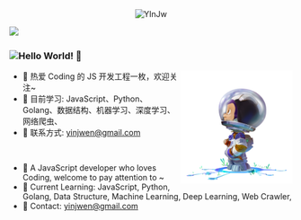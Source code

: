 <div align="center">
  <img
    src="https://glitch-art.vercel.app/api/simple?word=J.W&font=Neonderthaw&fontSize=72&width=380&height=96"
    alt="YInJw" 
  />
</div>

![](https://visitor-badge.glitch.me/badge?page_id=YInJunWen/YInJunWen)
### ![Hello World!](https://glitch-art.vercel.app/api/simple?word={Hello%20World}) 👋

<img align='right' src="https://github.com/YInJunWen/YInJunWen/blob/master/astro-mona.png" width="200">

- 🔭 热爱 Coding 的 JS 开发工程一枚，欢迎关注~
- 🌱 目前学习: JavaScript、Python、Golang、数据结构、机器学习、深度学习、网络爬虫、
- 🌈 联系方式: yinjwen@gmail.com

<br/>

- 🔭 A JavaScript developer who loves Coding, welcome to pay attention to ~
- 🌱 Current Learning: JavaScript, Python, Golang, Data Structure, Machine Learning, Deep Learning, Web Crawler,
- 🌈 Contact: yinjwen@gmail.com


<!--
- <img src='https://github.com/user-attachments/assets/830f9d78-a85c-4d62-be5e-cc0af727eabe' width='15px' />
- <img src='https://github.com/user-attachments/assets/4292a134-34e9-487a-97c0-4f9f827bfdde' width='16px' />
-->
